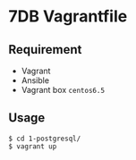 # 7DB Vagrantfile

## Requirement

- Vagrant
- Ansible
- Vagrant box `centos6.5`

## Usage

    $ cd 1-postgresql/
    $ vagrant up
    
